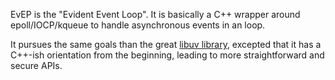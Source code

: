EvEP is the "Evident Event Loop". It is basically a C++ wrapper around epoll/IOCP/kqueue to handle asynchronous events in an loop.

It pursues the same goals than the great [libuv library](https://github.com/libuv/libuv), excepted that it has a C++-ish orientation from the beginning, leading to more straightforward and secure APIs.
